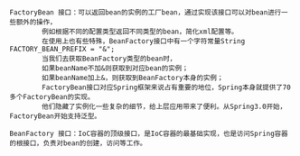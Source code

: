 #   

    FactoryBean 接口：可以返回bean的实例的工厂bean，通过实现该接口可以对bean进行一些额外的操作，
            例如根据不同的配置类型返回不同类型的bean，简化xml配置等。
            在使用上也有些特殊，BeanFactory接口中有一个字符常量String FACTORY_BEAN_PREFIX = "&"; 
            当我们去获取BeanFactory类型的bean时，
            如果beanName不加&则获取到对应bean的实例；
            如果beanName加上&，则获取到BeanFactory本身的实例；
            FactoryBean接口对应Spring框架来说占有重要的地位，Spring本身就提供了70多个FactoryBean的实现。
            他们隐藏了实例化一些复杂的细节，给上层应用带来了便利。从Spring3.0开始，FactoryBean开始支持泛型。
            
    BeanFactory 接口：IoC容器的顶级接口，是IoC容器的最基础实现，也是访问Spring容器的根接口，负责对bean的创建，访问等工作。


